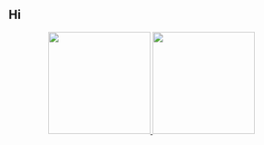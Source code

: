 ## Hi
<div align="center">
  <a href="https://github.com/catskhi">
  <img height="180em" src="https://github-readme-stats.vercel.app/api?username=catskhi&show_icons=true&theme=tokyonight&include_all_commits=true&count_private=true"/>
  <img height="180em" src="https://github-readme-stats.vercel.app/api/top-langs/?username=catskhi&layout=compact&langs_count=7&theme=tokyonight"/>
</div>

  
